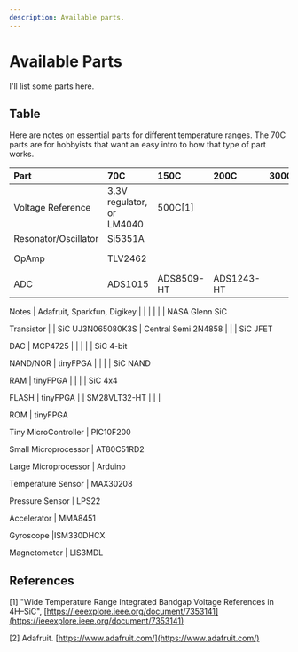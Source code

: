 ```yaml
---
description: Available parts.
---
```


# Available Parts

I'll list some parts here.

## Table

Here are notes on essential parts for different temperature ranges. The 70C parts are for hobbyists that want an easy intro to how that type of part works.

| Part | 70C | 150C | 200C | 300C | 400C | 500C |
| :--- | :--- | :--- | :--- | :--- | :--- | :--- |
| Voltage Reference | 3.3V regulator, or LM4040 | 500C\[1\] |  |  |  |  |
| Resonator/Oscillator | Si5351A |  |  |  |  |  |
| OpAmp | TLV2462 |  |  |  |  | SiC OpAmp |
| ADC | ADS1015 | ADS8509-HT | ADS1243-HT |  |  | SiC 4-bit |

Notes \| Adafruit, Sparkfun, Digikey \| \| \| \| \| \| NASA Glenn SiC

Transistor \|  \| SiC UJ3N065080K3S \| Central Semi 2N4858 \| \| \| SiC JFET

DAC \| MCP4725 \| \| \| \| \| SiC 4-bit

NAND/NOR \| tinyFPGA \| \| \| \| SiC NAND

RAM \| tinyFPGA \| \| \| \| SiC 4x4

FLASH \| tinyFPGA \| \| SM28VLT32-HT \| \| \|

ROM \| tinyFPGA

Tiny MicroController \| PIC10F200

Small Microprocessor \| AT80C51RD2

Large Microprocessor \| Arduino

Temperature Sensor \| MAX30208

Pressure Sensor \| LPS22

Accelerator \| MMA8451

Gyroscope \|ISM330DHCX

Magnetometer \| LIS3MDL

## References

\[1\] "Wide Temperature Range Integrated Bandgap Voltage References in 4H–SiC", [https://ieeexplore.ieee.org/document/7353141](https://ieeexplore.ieee.org/document/7353141)

\[2\] Adafruit. [https://www.adafruit.com/](https://www.adafruit.com/)


